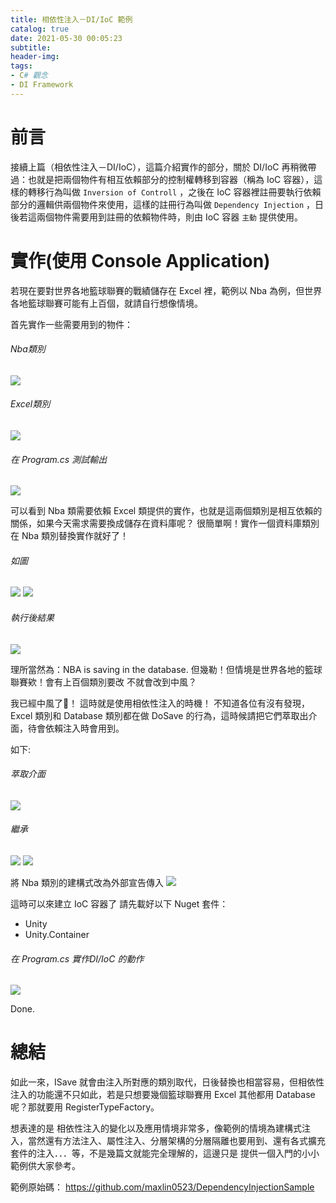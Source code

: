 ```yaml
---
title: 相依性注入－DI/IoC 範例
catalog: true
date: 2021-05-30 00:05:23
subtitle:
header-img:
tags:
- C# 觀念
- DI Framework
---
```

# 前言
接續上篇（相依性注入－DI/IoC），這篇介紹實作的部分，關於 DI/IoC 再稍微帶過：也就是把兩個物件有相互依賴部分的控制權轉移到容器（稱為 IoC 容器），這樣的轉移行為叫做 `Inversion of Controll` ，之後在 IoC 容器裡註冊要執行依賴部分的邏輯供兩個物件來使用，這樣的註冊行為叫做 `Dependency Injection` ，日後若這兩個物件需要用到註冊的依賴物件時，則由 IoC 容器 `主動` 提供使用。

# 實作(使用 Console Application)
若現在要對世界各地籃球聯賽的戰績儲存在 Excel 裡，範例以 Nba 為例，但世界各地籃球聯賽可能有上百個，就請自行想像情境。

首先實作一些需要用到的物件：

###### Nba類別
![](https://i.imgur.com/LxvtvoW.png)


###### Excel類別
![](https://i.imgur.com/uMPFXg5.png)


###### 在 Program.cs 測試輸出
![](https://i.imgur.com/TE8a0ZU.png)


可以看到 Nba 類需要依賴 Excel 類提供的實作，也就是這兩個類別是相互依賴的關係，如果今天需求需要換成儲存在資料庫呢？
很簡單啊！實作一個資料庫類別在 Nba 類別替換實作就好了！

###### 如圖
![](https://i.imgur.com/v9n0hEd.png)
![](https://i.imgur.com/9TOr21X.png)
###### 執行後結果
![](https://i.imgur.com/cSs3vwr.png)

理所當然為：NBA is saving in the database.
但幾勒！但情境是世界各地的籃球聯賽欸！會有上百個類別要改
不就會改到中風？

我已經中風了🤬！
這時就是使用相依性注入的時機！
不知道各位有沒有發現，Excel 類別和 Database 類別都在做 DoSave 的行為，這時候請把它們萃取出介面，待會依賴注入時會用到。

如下:
###### 萃取介面
![](https://i.imgur.com/ZPWTQJi.png)
###### 繼承
![](https://i.imgur.com/9JLlCk8.png)
![](https://i.imgur.com/ieqHDWc.png)

將 Nba 類別的建構式改為外部宣告傳入
![](https://i.imgur.com/JGMrIMH.png)

這時可以來建立 IoC 容器了
請先載好以下 Nuget 套件：
* Unity
* Unity.Container


###### 在 Program.cs 實作DI/IoC 的動作

![](https://i.imgur.com/IZn81ii.png)


Done.
# 總結
如此一來，ISave 就會由注入所對應的類別取代，日後替換也相當容易，但相依性注入的功能還不只如此，若是只想要幾個籃球聯賽用 Excel 其他都用 Database 呢？那就要用 RegisterTypeFactory。

想表達的是
相依性注入的變化以及應用情境非常多，像範例的情境為建構式注入，當然還有方法注入、屬性注入、分層架構的分層隔離也要用到、還有各式擴充套件的注入．．．等，不是幾篇文就能完全理解的，這邊只是
提供一個入門的小小範例供大家參考。

範例原始碼： https://github.com/maxlin0523/DependencyInjectionSample